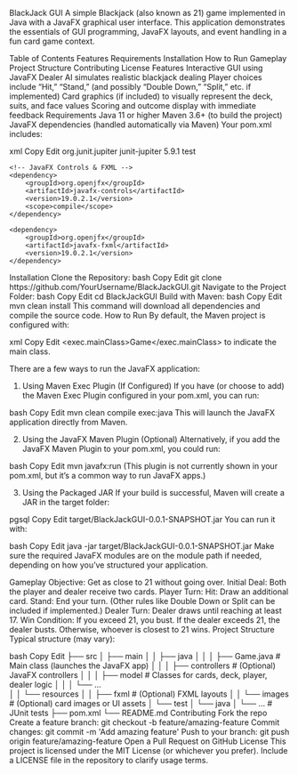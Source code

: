 BlackJack GUI
A simple Blackjack (also known as 21) game implemented in Java with a JavaFX graphical user interface. This application demonstrates the essentials of GUI programming, JavaFX layouts, and event handling in a fun card game context.

Table of Contents
Features
Requirements
Installation
How to Run
Gameplay
Project Structure
Contributing
License
Features
Interactive GUI using JavaFX
Dealer AI simulates realistic blackjack dealing
Player choices include “Hit,” “Stand,” (and possibly “Double Down,” “Split,” etc. if implemented)
Card graphics (if included) to visually represent the deck, suits, and face values
Scoring and outcome display with immediate feedback
Requirements
Java 11 or higher
Maven 3.6+ (to build the project)
JavaFX dependencies (handled automatically via Maven)
Your pom.xml includes:

xml
Copy
Edit
<dependencies>
    <!-- JUnit 5 for tests -->
    <dependency>
        <groupId>org.junit.jupiter</groupId>
        <artifactId>junit-jupiter</artifactId>
        <version>5.9.1</version>
        <scope>test</scope>
    </dependency>
    
    <!-- JavaFX Controls & FXML -->
    <dependency>
        <groupId>org.openjfx</groupId>
        <artifactId>javafx-controls</artifactId>
        <version>19.0.2.1</version>
        <scope>compile</scope>
    </dependency>

    <dependency>
        <groupId>org.openjfx</groupId>
        <artifactId>javafx-fxml</artifactId>
        <version>19.0.2.1</version>
    </dependency>
</dependencies>
Installation
Clone the Repository:
bash
Copy
Edit
git clone https://github.com/YourUsername/BlackJackGUI.git
Navigate to the Project Folder:
bash
Copy
Edit
cd BlackJackGUI
Build with Maven:
bash
Copy
Edit
mvn clean install
This command will download all dependencies and compile the source code.
How to Run
By default, the Maven project is configured with:

xml
Copy
Edit
<exec.mainClass>Game</exec.mainClass>
to indicate the main class.

There are a few ways to run the JavaFX application:

1. Using Maven Exec Plugin (If Configured)
If you have (or choose to add) the Maven Exec Plugin configured in your pom.xml, you can run:

bash
Copy
Edit
mvn clean compile exec:java
This will launch the JavaFX application directly from Maven.

2. Using the JavaFX Maven Plugin (Optional)
Alternatively, if you add the JavaFX Maven Plugin to your pom.xml, you could run:

bash
Copy
Edit
mvn javafx:run
(This plugin is not currently shown in your pom.xml, but it’s a common way to run JavaFX apps.)

3. Using the Packaged JAR
If your build is successful, Maven will create a JAR in the target folder:

pgsql
Copy
Edit
target/BlackJackGUI-0.0.1-SNAPSHOT.jar
You can run it with:

bash
Copy
Edit
java -jar target/BlackJackGUI-0.0.1-SNAPSHOT.jar
Make sure the required JavaFX modules are on the module path if needed, depending on how you’ve structured your application.

Gameplay
Objective: Get as close to 21 without going over.
Initial Deal: Both the player and dealer receive two cards.
Player Turn:
Hit: Draw an additional card.
Stand: End your turn.
(Other rules like Double Down or Split can be included if implemented.)
Dealer Turn: Dealer draws until reaching at least 17.
Win Condition:
If you exceed 21, you bust.
If the dealer exceeds 21, the dealer busts.
Otherwise, whoever is closest to 21 wins.
Project Structure
Typical structure (may vary):

bash
Copy
Edit
├── src
│   ├── main
│   │   ├── java
│   │   │   ├── Game.java           # Main class (launches the JavaFX app)
│   │   │   ├── controllers         # (Optional) JavaFX controllers
│   │   │   ├── model               # Classes for cards, deck, player, dealer logic
│   │   │   └── ...                
│   │   └── resources
│   │       ├── fxml               # (Optional) FXML layouts
│   │       └── images             # (Optional) card images or UI assets
│   └── test
│       └── java
│           └── ...                # JUnit tests
├── pom.xml
└── README.md
Contributing
Fork the repo
Create a feature branch: git checkout -b feature/amazing-feature
Commit changes: git commit -m 'Add amazing feature'
Push to your branch: git push origin feature/amazing-feature
Open a Pull Request on GitHub
License
This project is licensed under the MIT License (or whichever you prefer). Include a LICENSE file in the repository to clarify usage terms.

